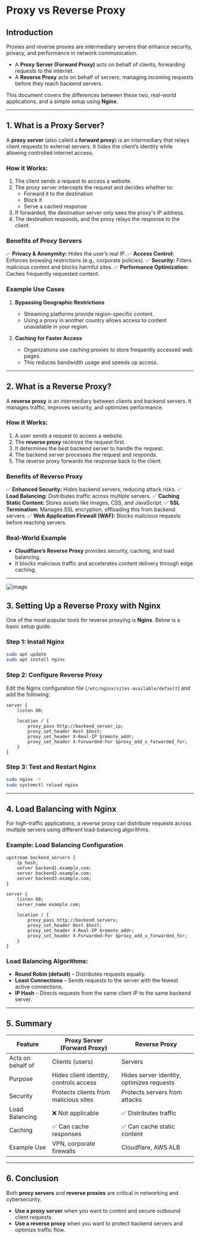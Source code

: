 # Proxy vs Reverse Proxy

## Introduction
Proxies and reverse proxies are intermediary servers that enhance security, privacy, and performance in network communication.

- A **Proxy Server (Forward Proxy)** acts on behalf of clients, forwarding requests to the internet.
- A **Reverse Proxy** acts on behalf of servers, managing incoming requests before they reach backend servers.

This document covers the differences between these two, real-world applications, and a simple setup using **Nginx**.

---

## 1. What is a Proxy Server?
A **proxy server** (also called a **forward proxy**) is an intermediary that relays client requests to external servers. It hides the client’s identity while allowing controlled internet access.

### How it Works:
1. The client sends a request to access a website.
2. The proxy server intercepts the request and decides whether to:
   - Forward it to the destination
   - Block it
   - Serve a cached response
3. If forwarded, the destination server only sees the proxy's IP address.
4. The destination responds, and the proxy relays the response to the client.

### **Benefits of Proxy Servers**
✅ **Privacy & Anonymity:** Hides the user’s real IP.
✅ **Access Control:** Enforces browsing restrictions (e.g., corporate policies).
✅ **Security:** Filters malicious content and blocks harmful sites.
✅ **Performance Optimization:** Caches frequently requested content.

### **Example Use Cases**
1. **Bypassing Geographic Restrictions**  
   - Streaming platforms provide region-specific content.
   - Using a proxy in another country allows access to content unavailable in your region.

2. **Caching for Faster Access**  
   - Organizations use caching proxies to store frequently accessed web pages.
   - This reduces bandwidth usage and speeds up access.

---

## 2. What is a Reverse Proxy?
A **reverse proxy** is an intermediary between clients and backend servers. It manages traffic, improves security, and optimizes performance.

### How it Works:
1. A user sends a request to access a website.
2. The **reverse proxy** receives the request first.
3. It determines the best backend server to handle the request.
4. The backend server processes the request and responds.
5. The reverse proxy forwards the response back to the client.

### **Benefits of Reverse Proxy**
✅ **Enhanced Security:** Hides backend servers, reducing attack risks.
✅ **Load Balancing:** Distributes traffic across multiple servers.
✅ **Caching Static Content:** Stores assets like images, CSS, and JavaScript.
✅ **SSL Termination:** Manages SSL encryption, offloading this from backend servers.
✅ **Web Application Firewall (WAF):** Blocks malicious requests before reaching servers.

### **Real-World Example**
- **Cloudflare’s Reverse Proxy** provides security, caching, and load balancing.
- It blocks malicious traffic and accelerates content delivery through edge caching.

---
![image](https://github.com/user-attachments/assets/92a0f516-61af-482a-a2a6-267c1d00317e)

## 3. Setting Up a Reverse Proxy with Nginx
One of the most popular tools for reverse proxying is **Nginx**. Below is a basic setup guide.

### **Step 1: Install Nginx**
```sh
sudo apt update
sudo apt install nginx
```

### **Step 2: Configure Reverse Proxy**
Edit the Nginx configuration file (`/etc/nginx/sites-available/default`) and add the following:
```nginx
server {
    listen 80;
    
    location / {
        proxy_pass http://backend_server_ip;
        proxy_set_header Host $host;
        proxy_set_header X-Real-IP $remote_addr;
        proxy_set_header X-Forwarded-For $proxy_add_x_forwarded_for;
    }
}
```

### **Step 3: Test and Restart Nginx**
```sh
sudo nginx -t
sudo systemctl reload nginx
```

---

## 4. Load Balancing with Nginx
For high-traffic applications, a reverse proxy can distribute requests across multiple servers using different load-balancing algorithms.

### **Example: Load Balancing Configuration**
```nginx
upstream backend_servers {
    ip_hash;
    server backend1.example.com;
    server backend2.example.com;
    server backend3.example.com;
}

server {
    listen 80;
    server_name example.com;

    location / {
        proxy_pass http://backend_servers;
        proxy_set_header Host $host;
        proxy_set_header X-Real-IP $remote_addr;
        proxy_set_header X-Forwarded-For $proxy_add_x_forwarded_for;
    }
}
```
### **Load Balancing Algorithms:**
- **Round Robin (default)** – Distributes requests equally.
- **Least Connections** – Sends requests to the server with the fewest active connections.
- **IP Hash** – Directs requests from the same client IP to the same backend server.

---

## 5. Summary
| Feature           | Proxy Server (Forward Proxy) | Reverse Proxy |
|------------------|--------------------------|---------------|
| Acts on behalf of | Clients (users) | Servers |
| Purpose | Hides client identity, controls access | Hides server identity, optimizes requests |
| Security | Protects clients from malicious sites | Protects servers from attacks |
| Load Balancing | ❌ Not applicable | ✅ Distributes traffic |
| Caching | ✅ Can cache responses | ✅ Can cache static content |
| Example Use | VPN, corporate firewalls | Cloudflare, AWS ALB |

---

## 6. Conclusion
Both **proxy servers** and **reverse proxies** are critical in networking and cybersecurity.

- **Use a proxy server** when you want to control and secure outbound client requests.
- **Use a reverse proxy** when you want to protect backend servers and optimize traffic flow.


